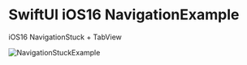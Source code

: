 # SwiftUI iOS16 NavigationExample

iOS16 NavigationStuck + TabView

![NavigationStuckExample](https://user-images.githubusercontent.com/32716620/203869249-5589e124-c12a-4d2d-9678-f8e3594ee29c.gif)
